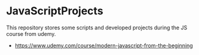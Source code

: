# JavaScriptProjects
This repository stores some scripts and developed projects during the JS course from udemy.

* https://www.udemy.com/course/modern-javascript-from-the-beginning
